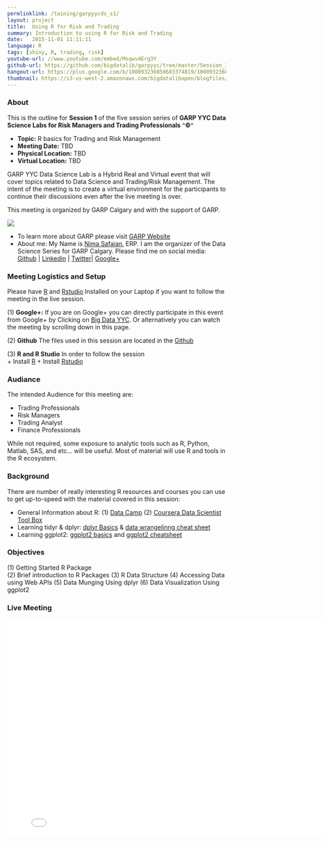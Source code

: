 ```yaml
---
permlinklink: /taining/garpyycds_s1/
layout: project
title:  Using R for Risk and Trading
summary: Introduction to using R for Risk and Trading
date:   2015-11-01 11:11:11
language: R
tags: [shiny, R, trading, risk]
youtube-url: //www.youtube.com/embed/Msqwv4Erg3Y
github-url: https://github.com/bigdatalib/garpyyc/tree/master/Session_1
hangout-url: https://plus.google.com/b/100093236850683374819/100093236850683374819/posts
thumbnail: https://s3-us-west-2.amazonaws.com/bigdatalibopen/blogfiles/Rlogo_thumb.png
---
```


### About

This is the outline for **Session 1** of the five session series of **GARP YYC Data Science Labs for Risk Managers and Trading Professionals** ^**&copy;**^   

+ **Topic:** R basics for Trading and Risk Management
+ **Meeting Date:** TBD
+ **Physical Location:** TBD
+ **Virtual Location:** TBD

GARP YYC Data Science Lab is a Hybrid Real and Virtual event that will cover topics related to Data Science and Trading/Risk Management. The intent of the meeting is to create a virtual environment for the participants to continue their discussions even after the live meeting is over. 

This meeting is organized by GARP Calgary and with the support of GARP. 

![](http://www.garp.org/img/garp_logo.png)


* To learn more about GARP please visit [GARP Website](www.garp.org)
* About me: My Name is [Nima Safaian](http://bigdatalib.github.io/resume/), ERP. I am the organizer of the Data Science Series for GARP Calgary. Please find me on social media: [Github](www,github.com/bigdatalib) | [Linkedin](www.linkedin.com/nimasafaian) | [Twitter](www.twitter.com/nimers)| [Google+](www.google.com)

### Meeting Logistics and Setup

Please have [R](https://www.r-project.org/) and [Rstudio](https://www.rstudio.com/) Installed on your Laptop if you want to follow the meeting in the live session. 

(1) **Google+:** If you are on Google+ you can directly participate in this event from Google+ by Clicking on [Big Data YYC](https://plus.google.com/b/100093236850683374819/100093236850683374819/posts). Or alternatively you can watch the meeting by scrolling down in this page.

(2) **Github** The files used in this session are located in the [Github](https://github.com/bigdatalib/garpyyc/tree/master/Session_1)  

(3) **R and R Studio** In order to follow the session  
       + Install [R](https://www.r-project.org/)
       + Install [Rstudio](https://www.rstudio.com/)
      
### Audiance

The intended Audience for this meeting are:

+ Trading Professionals
+ Risk Managers 
+ Trading Analyst
+ Finance Professionals

While not required, some exposure to analytic tools such as R, Python, Matlab, SAS, and etc... will be useful. 
Most of material will use R and tools in the R ecosystem.   

### Background

There are number of really interesting R resources and courses you can use to get up-to-speed with the material covered in this session:

* General Information about R: (1) [Data Camp](https://www.datacamp.com/) (2) [Coursera Data Scientist Tool Box](https://www.coursera.org/course/datascitoolbox)
* Learning tidyr & dplyr: [dplyr Basics](https://cran.r-project.org/web/packages/dplyr/vignettes/introduction.html) & [data wrangelinng cheat sheet](https://www.rstudio.com/wp-content/uploads/2015/02/data-wrangling-cheatsheet.pdf)
* Learning ggplot2: [ggplot2 basics](http://www.noamross.net/blog/2012/10/5/ggplot-introduction.html) and [ggplot2 cheatsheet](https://www.rstudio.com/wp-content/uploads/2015/03/ggplot2-cheatsheet.pdf)

### Objectives

(1) Getting Started R Package  
(2) Brief introduction to R Packages 
(3) R Data Structure
(4) Accessing Data using Web APIs
(5) Data Munging Using dplyr
(6) Data Visualization Using ggplot2

### Live Meeting

<iframe width="800" height="500" src="//www.youtube.com/embed/Msqwv4Erg3Y" frameborder="0" allowfullscreen></iframe>

